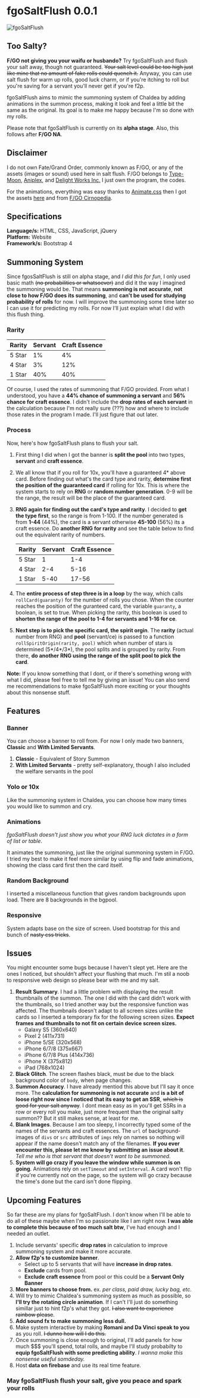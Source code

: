 # fgoSaltFlush 0.0.1
![fgoSaltFlush](screenshots/ss1.PNG)
## Too Salty?
**F/GO not giving you your waifu or husbando?** Try fgoSaltFlush and flush your salt away, though not guaranteed. ~~Your salt level could be too high just like mine that no amount of fake rolls could quench it.~~ Anyway, you can use salt flush for warm up rolls, good luck charm, or if you're itching to roll but you're saving for a servant you'll never get if you're f2p.

fgoSaltFlush aims to mimic the summoning system of Chaldea by adding animations in the summon process, making it look and feel a little bit the same as the original. Its goal is to make me happy because I'm so done with my rolls.

Please note that fgoSaltFlush is currently on its **alpha stage**. Also, this follows after **F/GO NA**.

## Disclaimer
I do not own Fate/Grand Order, commonly known as F/GO, or any of the assets (images or sound) used here in salt flush. F/GO belongs to [Type-Moon](http://typemoon.com/), [Aniplex](http://aniplexusa.com/), and [Delight Works Inc.](https://www.delightworks.co.jp/) I just own the program, the codes.  
  
For the animations, everything was easy thanks to [Animate.css](https://daneden.github.io/animate.css/) then I got the assets [here](https://www.reddit.com/r/grandorder/comments/7di9d0/so_newer_fgo_assetsbgcgui_were_ripped_from_the/) and from [F/GO Cirnopedia](https://fate-go.cirnopedia.org/).

## Specifications
**Language/s:** HTML, CSS, JavaScript, jQuery   
**Platform:** Website   
**Framework/s:** Bootstrap 4   

## Summoning System
Since fgosSaltFlush is still on alpha stage, and *I did this for fun*, I only used basic math ~~(no probabilities or whatsoever)~~ and did it the way I imagined the summoning would be. That means **summoning is not accurate**, **not close to how F/GO does its summoning**, and **can't be used for studying probability of rolls** for now. I will improve the summoning some time later so I can use it for predicting my rolls. For now I'll just explain what I did with this flush thing.

### Rarity
   | Rarity | Servant | Craft Essence |
   |--------|---------|---------------|
   | 5 Star | 1%      | 4%            |
   | 4 Star | 3%      | 12%           |
   | 1 Star | 40%     | 40%           |

Of course, I used the rates of summoning that F/GO provided. From what I understood, you have a **44% chance of summoning a servant** and **56% chance for craft essence**. I didn't include the **drop rates of each servant** in the calculation because I'm not really sure (???) how and where to include those rates in the program I made. I'll just figure that out later.

### Process
Now, here's how fgoSaltFlush plans to flush your salt.
1. First thing I did when I got the banner is **split the pool** into two types, **servant** and **craft essence**.
2. We all know that if you roll for 10x, you'll have a guaranteed 4* above card. Before finding out what's the card type and rarity, **determine first the position of the guaranteed card** if rolling for 10x. This is where the system starts to rely on **RNG** or **random number generation**. 0-9 will be the range, the result will be the place of the guaranteed card.
3. **RNG again for finding out the card's type and rarity**. I decided to **get the type first**, so the range is from 1-100. If the number generated is from **1-44** (44%), the card is a servant otherwise **45-100** (56%) its a craft essence. Do **another RNG for rarity** and see the table below to find out the equivalent rarity of numbers.

   | Rarity | Servant | Craft Essence |
   |--------|---------|---------------|
   | 5 Star | 1       | 1-4           |
   | 4 Star | 2-4     | 5-16          |
   | 1 Star | 5-40    | 17-56         |
    
4. The **entire process of step three is in a loop** by the way, which calls `rollCard(guaranty)` for the number of rolls you chose. When the counter reaches the position of the guranteed card, the variable `guaranty`,  a boolean, is set to true. When picking the rarity, this boolean is used to **shorten the range of the pool to 1-4 for servants and 1-16 for ce**.
5. **Next step is to pick the specific card, the spirit orgin**. The **rarity** (actual number from RNG) and **pool** (servant/ce) is passed to a function `rollSpiritOrigin(rarity, pool)` which when number of stars is determined (5*/4*/3*), the pool splits and is grouped by rarity. From there, **do another RNG using the range of the split pool to pick the card**.

**Note:** If you know something that I dont, or if there's something wrong with what I did, please feel free to tell me by giving an issue! You can also send me recommendations to make fgoSaltFlush more exciting or your thoughts about this nonsense stuff.

## Features
### Banner
You can choose a banner to roll from. For now I only made two banners, **Classic** and **With Limited Servants**.
1. **Classic** - Equivalent of Story Summon
2. **With Limited Servants** - pretty self-explanatory, though I also included the welfare servants in the pool

### Yolo or 10x
Like the summoning system in Chaldea, you can choose how many times you would like to summon and cry.

### Animations
*fgoSaltFlush doesn't just show you what your RNG luck dictates in a form of list or table*. 

It animates the summoning, just like the original summoning system in F/GO. I tried my best to make it feel more similar by using flip and fade animations, showing the class card first then the card itself.

### Random Background
I inserted a miscellaneous function that gives random backgrounds upon load. There are 8 backgrounds in the bgpool.

### Responsive
System adapts base on the size of screen. Used bootstrap for this and bunch of ~~nasty css tricks~~.

## Issues
You might encounter some bugs because I haven't slept yet. Here are the ones I noticed, but shouldn't affect your flushing that much. I'm stil a noob to responsive web design so please bear with me and my salt.

1. **Result Summary**. I had a little problem with displaying the result thumbnails of the summon. The one I did with the card didn't work with the thumbnails, so I tried another way but the responsive function was affected. The thumbnails doesn't adapt to all screen sizes unlike the cards so I inserted a temporary fix for the following screen sizes. **Expect frames and thumbnails to not fit on certain device screen sizes.**
    - Galaxy S5 (360x640)
    - Pixel 2 (411x731)
    - iPhone 5/SE (320x568)
    - iPhone 6/7/8 (375x667)
    - iPhone 6/7/8 Plus (414x736)
    - iPhone X (375x812)
    - iPad (768x1024)
2. **Black Glitch**. The screen flashes black, must be due to the black background color of `body`, when page changes.
3. **Summon Accuracy**. I have already mentiod this above but I'll say it once more. The **calculation for summoning is not accurate** and **is a bit of loose right now since I noticed that its easy to get an SSR**, ~~which is good for your salt anyway~~. I dont mean easy as in you'll get SSRs in a row or every roll you make, just more frequent than the original salty summon?? But it still makes sense, at least for me.
4. **Blank Images**. Because I am too sleepy, I incorrectly typed some of the names of the servants and craft essences. The `url` of background-images of `divs` or `src` attributes of `imgs` rely on names so nothing will appear if the name doesn't match any of the filenames. **If you ever encounter this, please let me know by submitting an issue about it**. *Tell me who is that servant that doesn't want to be summoned.*
5. **System will go crazy if you leave the window while summon is on going**. Animations rely on `setTimeout` and `setInterval`. A card won't flip if you're currently not on the page, so the system will go crazy because the time's done but the card isn't done flipping.
  
## Upcoming Features
So far these are my plans for fgoSaltFlush. I don't know when I'll be able to do all of these maybe when I'm so passionate like I am right now. **I was able to complete this because of too much salt btw**, I've had enough and I needed an outlet.

1. Include servants' specific **drop rates** in calculation to improve summoning system and make it more accurate.
2. **Allow f2p's to customize banner**.
    - Select up to 5 servants that will have **increase in drop rates**.
    - **Exclude** cards from pool.
    - **Exclude craft essence** from pool or this could be a **Servant Only Banner**
3. **More banners to choose from.** ex. *per class, paid draw, lucky bag, etc.*
4. Will try to mimic Chaldea's summoning system as much as possible, so **I'll try the rotating circle animation**. If I can't I'll just do something simillar just to hint f2p's what they got. ~~I also want to experience rainbow please~~.
5. **Add sound fx to make summoning less dull.**
6. Make system interactive by making **Romani and Da Vinci speak to you** as you roll. ~~I dunno how will I do this.~~
7. Once summoning is close enough to original, I'll add panels for how much $$$ you'll spend, total rolls, and maybe I'll study probabilty to **equip fgoSaltFlush with some predicting ability**. *I wanna make this nonsense useful somdeday.*
8. Host **data on firebase** and use its real time feature.

### May fgoSaltFlush flush your salt, give you peace and spark your rolls
